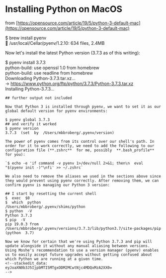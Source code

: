 # Installing Python on MacOS

from [https://opensource.com/article/19/5/python-3-default-mac](https://opensource.com/article/19/5/python-3-default-mac)

$ brew  install  pyenv  
🍺  /usr/local/Cellar/pyenv/1.2.10:  634  files, 2.4MB

Now let's install the latest Python version (3.7.3 as of this writing):

$ pyenv  install  3.7.3  
python-build: use openssl  1.0  from homebrew  
python-build: use readline from homebrew  
Downloading Python-3.7.3.tar.xz...  
->  https://www.python.org/ftp/python/3.7.3/Python-3.7.3.tar.xz  
Installing Python-3.7.3...  
```
## further output not included

Now that Python 3 is installed through pyenv, we want to set it as our global default version for pyenv environments:

$ pyenv global 3.7.3  
## and verify it worked  
$ pyenv version  
3.7.3  (set  by  /Users/mbbroberg/.pyenv/version)

The power of pyenv comes from its control over our shell's path. In order for it to work correctly, we need to add the following to our configuration file (**.zshrc**  for me, possibly  **.bash_profile**  for you):

`$ echo -e 'if command -v pyenv 1>/dev/null 2>&1; then\n  eval "$(pyenv init -)"\nfi' >> ~/.zshrc`

We also need to remove the aliases we used in the sections above since they would prevent using pyenv correctly. After removing them, we can confirm pyenv is managing our Python 3 version:

## I start by resetting the current shell  
$  exec  $0  
$  which  python  
/Users/mbbroberg/.pyenv/shims/python  
$ python  -V  
Python 3.7.3  
$ pip  -V  
pip 19.0.3 from  /Users/mbbroberg/.pyenv/versions/3.7.3/lib/python3.7/site-packages/pip  (python  3.7)

Now we know for certain that we're using Python 3.7.3 and pip will update alongside it without any manual aliasing between versions. Using Moshe's recommendation to use a version manager (pyenv) enables us to easily accept future upgrades without getting confused about which Python we are running at a given time.
<!--stackedit_data:
eyJoaXN0b3J5IjpbMTI5MTgxODM2MCwtNjc4MDQxMzA2XX0=
-->
